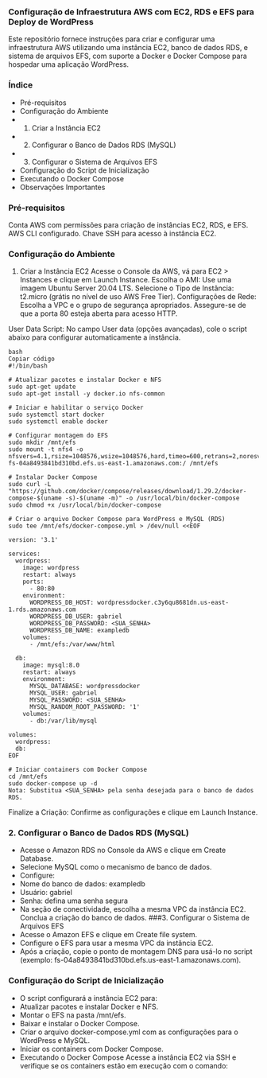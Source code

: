 ### Configuração de Infraestrutura AWS com EC2, RDS e EFS para Deploy de WordPress
Este repositório fornece instruções para criar e configurar uma infraestrutura AWS utilizando uma instância EC2, banco de dados RDS, e sistema de arquivos EFS, com suporte a Docker e Docker Compose para hospedar uma aplicação WordPress.

### Índice
- Pré-requisitos
- Configuração do Ambiente
- 1. Criar a Instância EC2
- 2. Configurar o Banco de Dados RDS (MySQL)
- 3. Configurar o Sistema de Arquivos EFS
- Configuração do Script de Inicialização
- Executando o Docker Compose
- Observações Importantes
### Pré-requisitos
Conta AWS com permissões para criação de instâncias EC2, RDS, e EFS.
AWS CLI configurado.
Chave SSH para acesso à instância EC2.
### Configuração do Ambiente
1. Criar a Instância EC2
Acesse o Console da AWS, vá para EC2 > Instances e clique em Launch Instance.
Escolha o AMI: Use uma imagem Ubuntu Server 20.04 LTS.
Selecione o Tipo de Instância: t2.micro (grátis no nível de uso AWS Free Tier).
Configurações de Rede: Escolha a VPC e o grupo de segurança apropriados. Assegure-se de que a porta 80 esteja aberta para acesso HTTP.

User Data Script: No campo User data (opções avançadas), cole o script abaixo para configurar automaticamente a instância.
```
bash
Copiar código
#!/bin/bash

# Atualizar pacotes e instalar Docker e NFS
sudo apt-get update
sudo apt-get install -y docker.io nfs-common

# Iniciar e habilitar o serviço Docker
sudo systemctl start docker
sudo systemctl enable docker

# Configurar montagem do EFS
sudo mkdir /mnt/efs
sudo mount -t nfs4 -o nfsvers=4.1,rsize=1048576,wsize=1048576,hard,timeo=600,retrans=2,noresvport fs-04a8493841bd310bd.efs.us-east-1.amazonaws.com:/ /mnt/efs

# Instalar Docker Compose
sudo curl -L "https://github.com/docker/compose/releases/download/1.29.2/docker-compose-$(uname -s)-$(uname -m)" -o /usr/local/bin/docker-compose
sudo chmod +x /usr/local/bin/docker-compose

# Criar o arquivo Docker Compose para WordPress e MySQL (RDS)
sudo tee /mnt/efs/docker-compose.yml > /dev/null <<EOF 

version: '3.1'

services:
  wordpress:
    image: wordpress
    restart: always
    ports:
      - 80:80
    environment:
      WORDPRESS_DB_HOST: wordpressdocker.c3y6qu8681dn.us-east-1.rds.amazonaws.com
      WORDPRESS_DB_USER: gabriel
      WORDPRESS_DB_PASSWORD: <SUA_SENHA>
      WORDPRESS_DB_NAME: exampledb
    volumes:
      - /mnt/efs:/var/www/html

  db:
    image: mysql:8.0
    restart: always
    environment:
      MYSQL_DATABASE: wordpressdocker
      MYSQL_USER: gabriel
      MYSQL_PASSWORD: <SUA_SENHA>
      MYSQL_RANDOM_ROOT_PASSWORD: '1'
    volumes:
      - db:/var/lib/mysql

volumes:
  wordpress:
  db:
EOF

# Iniciar containers com Docker Compose
cd /mnt/efs
sudo docker-compose up -d
Nota: Substitua <SUA_SENHA> pela senha desejada para o banco de dados RDS.
```

Finalize a Criação: Confirme as configurações e clique em Launch Instance.

### 2. Configurar o Banco de Dados RDS (MySQL)
- Acesse o Amazon RDS no Console da AWS e clique em Create Database.
- Selecione MySQL como o mecanismo de banco de dados.
- Configure:
- Nome do banco de dados: exampledb
- Usuário: gabriel
- Senha: defina uma senha segura
- Na seção de conectividade, escolha a mesma VPC da instância EC2.
  Conclua a criação do banco de dados.
###3. Configurar o Sistema de Arquivos EFS
- Acesse o Amazon EFS e clique em Create file system.
- Configure o EFS para usar a mesma VPC da instância EC2.
- Após a criação, copie o ponto de montagem DNS para usá-lo no script (exemplo: fs-04a8493841bd310bd.efs.us-east-1.amazonaws.com).
### Configuração do Script de Inicialização
- O script configurará a instância EC2 para:
- Atualizar pacotes e instalar Docker e NFS.
- Montar o EFS na pasta /mnt/efs.
- Baixar e instalar o Docker Compose.
- Criar o arquivo docker-compose.yml com as configurações para o WordPress e MySQL.
- Iniciar os containers com Docker Compose.
- Executando o Docker Compose
Acesse a instância EC2 via SSH e verifique se os containers estão em execução com o comando:








